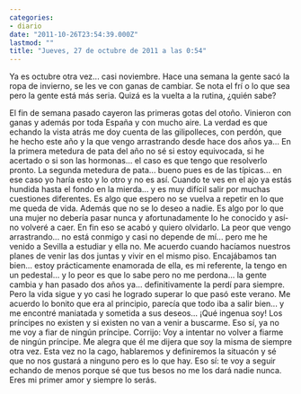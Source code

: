 ```yaml
---
categories:
- diario
date: "2011-10-26T23:54:39.000Z"
lastmod: ""
title: "Jueves, 27 de octubre de 2011 a las 0:54"
---
```


Ya es octubre otra vez... casi noviembre. Hace una semana la gente sacó la ropa de invierno, se les ve con ganas de cambiar. Se nota el frí­ o lo que sea pero la gente está más seria. Quizá es la vuelta a la rutina, ¿quién sabe? 

El fin de semana pasado cayeron las primeras gotas del otoño. Vinieron con ganas y además por toda España y con mucho aire. 
La verdad es que echando la vista atrás me doy cuenta de las gilipolleces, con perdón, que he hecho este año y la que vengo arrastrando desde hace dos años ya...
En la primera metedura de pata del año no sé si estoy equivocada, si he acertado o si son las hormonas... el caso es que tengo que resolverlo pronto.
La segunda metedura de pata... bueno pues es de las tí­picas... en ese caso yo harí­a esto y lo otro y no es así­. Cuando te ves en el ajo ya estás hundida hasta el fondo en la mierda... y es muy difí­cil salir por muchas cuestiones diferentes. Es algo que espero no se vuelva a repetir en lo que me queda de vida. Además que no se lo deseo a nadie. Es algo por lo que una mujer no deberí­a pasar nunca y afortunadamente lo he conocido y así­ no volveré a caer. En fin eso se acabó y quiero olvidarlo.
La peor que vengo arrastrando... no está conmigo y casi no depende de mí­... pero me he venido a Sevilla a estudiar y ella no. Me acuerdo cuando hací­amos nuestros planes de venir las dos juntas y vivir en el mismo piso. Encajábamos tan bien... estoy prácticamente enamorada de ella, es mi referente, la tengo en un pedestal... y lo peor es que lo sabe pero no me perdona... la gente cambia y han pasado dos años ya... definitivamente la perdí­ para siempre.
Pero la vida sigue y yo casi he logrado superar lo que pasó este verano. Me acuerdo lo bonito que era al principio, parecí­a que todo iba a salir bien... y me encontré maniatada y sometida a sus deseos... ¡Qué ingenua soy! Los prí­ncipes no existen y si existen no van a venir a buscarme. Eso sí­, ya no me voy a fiar de ningún prí­ncipe. Corrijo: Voy a intentar no volver a fiarme de ningún prí­ncipe. 
Me alegra que él me dijera que soy la misma de siempre otra vez. Esta vez no la cago, hablaremos y definiremos la situacón y sé que no nos gustará a ninguno pero es lo que hay. Eso sí­: te voy a seguir echando de menos porque sé que tus besos no me los dará nadie nunca. Eres mi primer amor y siempre lo serás.